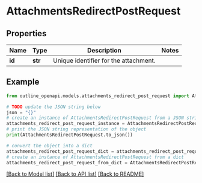 # AttachmentsRedirectPostRequest


## Properties

Name | Type | Description | Notes
------------ | ------------- | ------------- | -------------
**id** | **str** | Unique identifier for the attachment. | 

## Example

```python
from outline_openapi.models.attachments_redirect_post_request import AttachmentsRedirectPostRequest

# TODO update the JSON string below
json = "{}"
# create an instance of AttachmentsRedirectPostRequest from a JSON string
attachments_redirect_post_request_instance = AttachmentsRedirectPostRequest.from_json(json)
# print the JSON string representation of the object
print(AttachmentsRedirectPostRequest.to_json())

# convert the object into a dict
attachments_redirect_post_request_dict = attachments_redirect_post_request_instance.to_dict()
# create an instance of AttachmentsRedirectPostRequest from a dict
attachments_redirect_post_request_from_dict = AttachmentsRedirectPostRequest.from_dict(attachments_redirect_post_request_dict)
```
[[Back to Model list]](../README.md#documentation-for-models) [[Back to API list]](../README.md#documentation-for-api-endpoints) [[Back to README]](../README.md)


